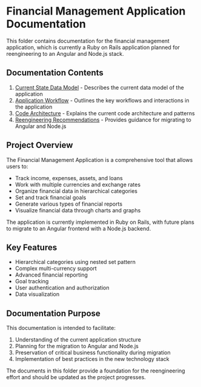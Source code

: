 # Financial Management Application Documentation

This folder contains documentation for the financial management application, which is currently a Ruby on Rails application planned for reengineering to an Angular and Node.js stack.

## Documentation Contents

1. [Current State Data Model](./current_state_data_model.md) - Describes the current data model of the application
2. [Application Workflow](./application_workflow.md) - Outlines the key workflows and interactions in the application
3. [Code Architecture](./code_architecture.md) - Explains the current code architecture and patterns
4. [Reengineering Recommendations](./reengineering_recommendations.md) - Provides guidance for migrating to Angular and Node.js

## Project Overview

The Financial Management Application is a comprehensive tool that allows users to:

- Track income, expenses, assets, and loans
- Work with multiple currencies and exchange rates
- Organize financial data in hierarchical categories
- Set and track financial goals
- Generate various types of financial reports
- Visualize financial data through charts and graphs

The application is currently implemented in Ruby on Rails, with future plans to migrate to an Angular frontend with a Node.js backend.

## Key Features

- Hierarchical categories using nested set pattern
- Complex multi-currency support
- Advanced financial reporting
- Goal tracking
- User authentication and authorization
- Data visualization

## Documentation Purpose

This documentation is intended to facilitate:

1. Understanding of the current application structure
2. Planning for the migration to Angular and Node.js
3. Preservation of critical business functionality during migration
4. Implementation of best practices in the new technology stack

The documents in this folder provide a foundation for the reengineering effort and should be updated as the project progresses.